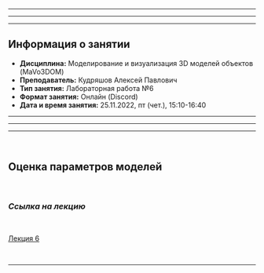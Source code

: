 ___
___
___
## Информация о занятии
- __Дисциплина:__ Моделирование и визуализация 3D моделей объектов (MaVo3DOM)
- __Преподаватель:__ Кудряшов Алексей Павлович
- __Тип занятия:__ Лабораторная работа №6
- __Формат занятия:__ Онлайн (Discord)
- __Дата и время занятия:__ 25.11.2022, пт (чет.), 15:10-16:40
___
___
___

&nbsp;

## Оценка параметров моделей

&nbsp;

### ___Ссылка на лекцию___

&nbsp;

[Лекция 6](https://www.lektorium.tv/lecture/13542)

&nbsp;

___